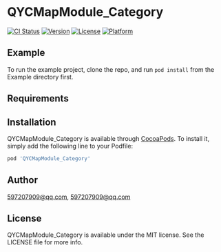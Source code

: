 # QYCMapModule_Category

[![CI Status](https://img.shields.io/travis/597207909@qq.com/QYCMapModule_Category.svg?style=flat)](https://travis-ci.org/597207909@qq.com/QYCMapModule_Category)
[![Version](https://img.shields.io/cocoapods/v/QYCMapModule_Category.svg?style=flat)](https://cocoapods.org/pods/QYCMapModule_Category)
[![License](https://img.shields.io/cocoapods/l/QYCMapModule_Category.svg?style=flat)](https://cocoapods.org/pods/QYCMapModule_Category)
[![Platform](https://img.shields.io/cocoapods/p/QYCMapModule_Category.svg?style=flat)](https://cocoapods.org/pods/QYCMapModule_Category)

## Example

To run the example project, clone the repo, and run `pod install` from the Example directory first.

## Requirements

## Installation

QYCMapModule_Category is available through [CocoaPods](https://cocoapods.org). To install
it, simply add the following line to your Podfile:

```ruby
pod 'QYCMapModule_Category'
```

## Author

597207909@qq.com, 597207909@qq.com

## License

QYCMapModule_Category is available under the MIT license. See the LICENSE file for more info.
